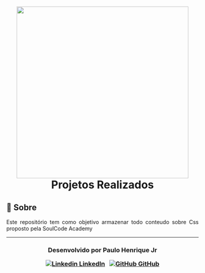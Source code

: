 <h1 align="center">
    <img src="https://secure.meetupstatic.com/photos/event/1/7/9/6/600_492366038.jpeg" width="450px"></br>
    Projetos Realizados<br>
</h1>


## 💬 Sobre 

<p align="justify">Este repositório tem como objetivo armazenar todo conteudo sobre Css proposto pela SoulCode Academy</p>



---

<h3 align="center">

  Desenvolvido por Paulo Henrique Jr
  <br/>

  <a align="center">

   [![Linkedin](https://i.stack.imgur.com/gVE0j.png) LinkedIn](https://www.linkedin.com/in/paulohenrique-jr/)
&nbsp;
  [![GitHub](https://i.stack.imgur.com/tskMh.png) GitHub](https://github.com/PauloHenriqueJr)
  </a>
</h3>
